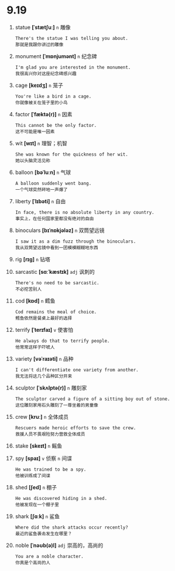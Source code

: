 # 9.19

1. statue **[ˈstætʃuː]** `n` 雕像

   ```
   There's the statue I was telling you about.
   那就是我跟你讲过的雕像
   ```

2. monument **[ˈmɒnjumənt]** `n` 纪念碑

   ```
   I'm glad you are interested in the monument.
   我很高兴你对这座纪念碑感兴趣
   ```

3. cage **[keɪdʒ]** `n` 笼子

   ```
   You're like a bird in a cage.
   你就像被关在笼子里的小鸟
   ```

4. factor **[ˈfæktə(r)]** `n` 因素

   ```
   This cannot be the only factor.
   这不可能是唯一因素
   ```

5. wit **[wɪt]** `n` 理智；机智

   ```
   She was known for the quickness of her wit.
   她以头脑灵活见称
   ```

6. balloon **[bəˈluːn]** `n` 气球

   ```
   A balloon suddenly went bang.
   一个气球突然砰地一声爆了
   ```

7. liberty **[ˈlɪbəti]** `n` 自由

   ```
   In face, there is no absolute liberty in any country.
   事实上，在任何国家里都没有绝对的自由
   ```

8. binoculars **[bɪˈnɒkjələz]** `n` 双筒望远镜

   ```
   I saw it as a dim fuzz through the binoculars.
   我从双筒望远镜中看到一团模模糊糊地东西
   ```

9. rig **[rɪɡ]** `n` 钻塔

10. sarcastic **[sɑːˈkæstɪk]** `adj` 讽刺的

    ```
    There's no need to be sarcastic.
    不必挖苦别人
    ```

11. cod **[kɒd]** `n` 鳕鱼

    ```
    Cod remains the meal of choice.
    鳕鱼依然是餐桌上最好的选择
    ```

12. terrify **[ˈterɪfaɪ]** `v` 使害怕

    ```
    He always do that to terrify people.
    他常常这样子吓唬人
    ```

13. variety **[vəˈraɪəti]** `n` 品种

    ```
    I can't differentiate one variety from another.
    我无法将这几个品种区分开来
    ```

14. sculptor **[ˈskʌlptə(r)]** `n` 雕刻家

    ```
    The sculptor carved a figure of a sitting boy out of stone.
    这位雕刻家用石头雕刻了一尊坐着的男童像
    ```

15. crew **[kruː]** `n` 全体成员

    ```
    Rescuers made heroic efforts to save the crew.
    救援人员不畏艰险努力营救全体成员
    ```

16. stake **[skeɪt]** `n` 鳐鱼

17. spy **[spaɪ]** `v` 侦察 `n` 间谍

    ```
    He was trained to be a spy.
    他被训练成了间谍
    ```

18. shed **[ʃed]** `n` 棚子

    ```
    He was discovered hiding in a shed.
    他被发现在一个棚子里
    ```

19. shark **[ʃɑːk]** `n` 鲨鱼

    ```
    Where did the shark attacks occur recently?
    最近的鲨鱼袭击发生在哪里？
    ```

20. noble **[ˈnəʊb(ə)l]** `adj` 崇高的，高尚的
    ```
    You are a noble character.
    你真是个高尚的人
    ```
